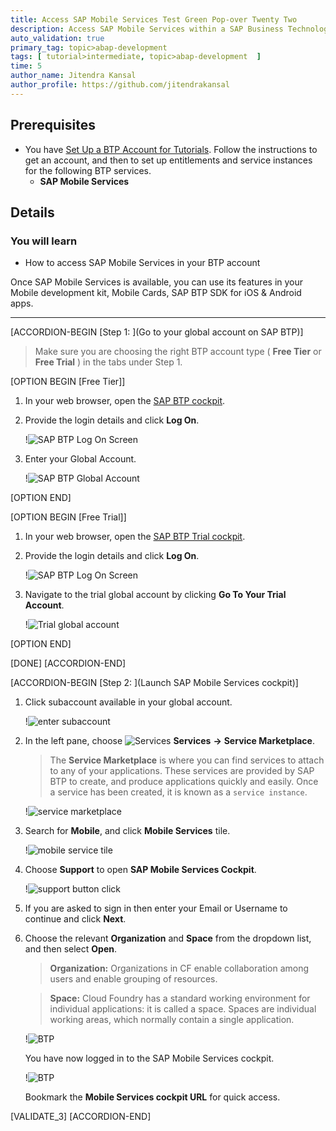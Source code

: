 ```yaml
---
title: Access SAP Mobile Services Test Green Pop-over Twenty Two
description: Access SAP Mobile Services within a SAP Business Technology Platform account and open the Mobile Services cockpit.
auto_validation: true
primary_tag: topic>abap-development
tags: [ tutorial>intermediate, topic>abap-development  ]
time: 5
author_name: Jitendra Kansal
author_profile: https://github.com/jitendrakansal
---
```

## Prerequisites  
- You have [Set Up a BTP Account for Tutorials](group.btp-setup). Follow the instructions to get an account, and then to set up entitlements and service instances for the following BTP services.
    - **SAP Mobile Services**

## Details
### You will learn
  - How to access SAP Mobile Services in your BTP account

Once SAP Mobile Services is available, you can use its features in your Mobile development kit, Mobile Cards, SAP BTP SDK for iOS & Android apps.

---

[ACCORDION-BEGIN [Step 1: ](Go to your global account on SAP BTP)]

> Make sure you are choosing the right BTP account type ( **Free Tier** or **Free Trial** ) in the tabs under Step 1.

[OPTION BEGIN [Free Tier]]

1. In your web browser, open the [SAP BTP cockpit](https://account.hana.ondemand.com/cockpit).

2. Provide the login details and click **Log On**.

    !![SAP BTP Log On Screen](img-2.2.png)

3. Enter your Global Account.

    !![SAP BTP Global Account](img-2-tier-3.png)

[OPTION END]

[OPTION BEGIN [Free Trial]]

1. In your web browser, open the [SAP BTP Trial cockpit](https://account.hanatrial.ondemand.com/cockpit).

2. Provide the login details and click **Log On**.

    !![SAP BTP Log On Screen](img-2.2.png)

3. Navigate to the trial global account by clicking **Go To Your Trial Account**.

    !![Trial global account](img-2-trial-3.png)

[OPTION END]

[DONE]
[ACCORDION-END]


[ACCORDION-BEGIN [Step 2: ](Launch SAP Mobile Services cockpit)]

1. Click subaccount available in your global account.

    !![enter subaccount](img-1.2.png)

2. In the left pane, choose ![Services](icon-services.png) **Services** **&rarr;** **Service Marketplace**.

    >The **Service Marketplace** is where you can find services to attach to any of your applications. These services are provided by SAP BTP to create, and produce applications quickly and easily. Once a service has been created, it is known as a `service instance`.

    !![service marketplace](img-1.4.png)

3. Search for **Mobile**, and click **Mobile Services** tile.  

    !![mobile service tile](img-1.5.png)

4. Choose **Support** to open **SAP Mobile Services Cockpit**.

    !![support button click](img-1.6.png)

5. If you are asked to sign in then enter your Email or Username to continue and click **Next**.

6. Choose the relevant **Organization** and **Space** from the dropdown list, and then select **Open**.

    >**Organization:** Organizations in CF enable collaboration among users and enable grouping of resources.

    >**Space:** Cloud Foundry has a standard working environment for individual applications: it is called a space. Spaces are individual working areas, which normally contain a single application.

    !![BTP](img-1.8.png)

    You have now logged in to the SAP Mobile Services cockpit.

    !![BTP](img-1.9.png)

    Bookmark the **Mobile Services cockpit URL** for quick access.

[VALIDATE_3]
[ACCORDION-END]
